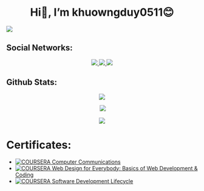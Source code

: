 
## <h1 align="center">Hi👋, I’m khuowngduy0511😊</h1>

[![](https://visitcount.itsvg.in/api?id=khuowngduy0511&icon=0&color=0)](https://visitcount.itsvg.in)

## <h2>Social Networks:</h2>

<p align="center">
  <a href="https://www.linkedin.com/in/duy-tr%E1%BA%A7n-h%E1%BA%A1-kh%C6%B0%C6%A1ng-183842316/" target="_blank">
    <img src="https://img.icons8.com/fluent/48/000000/linkedin.png"/>
  </a>
  <a href="https://www.facebook.com/duy.khuowng" alt="Facebook">
    <img src="https://img.icons8.com/fluent/48/000000/facebook-new.png" target="_blank" />
  </a> 
  <a href="https://www.instagram.com/duy.khuowng/" alt="Instagram">
    <img src="https://img.icons8.com/?size=49&id=UrgbzHxXKotn&format=png&color=000000"/>
  </a> 
</p>


## <h2 align="left" display="inline" width="50%">Github Stats:</h2>


<p  align="center"><img src="https://github-readme-stats.vercel.app/api?username=khuowngduy0511&theme=tokyonight&show_icons=true&count_private=true"></p>
<p  align="center">&nbsp;<img  src="https://github-readme-streak-stats.herokuapp.com/?user=khuowngduy0511&theme=tokyonight"/></p>
<p  align="center"><img src="https://github-readme-stats.vercel.app/api/top-langs/?username=khuowngduy0511&theme=tokyonight&layout=compact&langs_count=6"></p>


# Certificates:

- [![COURSERA](https://img.shields.io/badge/-COURSERA-green) Computer Communications](https://www.coursera.org/account/accomplishments/specialization/EU85LZ4FSV66)
- [![COURSERA](https://img.shields.io/badge/-COURSERA-green) Web Design for Everybody: Basics of Web Development & Coding](https://www.coursera.org/account/accomplishments/specialization/B7YEG2DJA4PU)
- [![COURSERA](https://img.shields.io/badge/-COURSERA-green) Software Development Lifecycle](https://www.coursera.org/account/accomplishments/specialization/RWFZ3RGAANSW)



